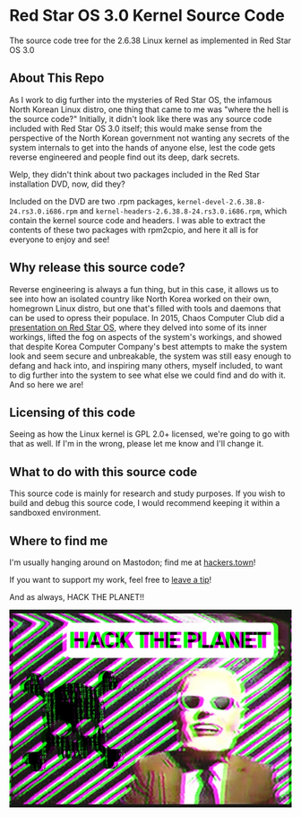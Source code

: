 # Red Star OS 3.0 Kernel Source Code
The source code tree for the 2.6.38 Linux kernel as implemented in Red Star OS 3.0

## About This Repo
As I work to dig further into the mysteries of Red Star OS, the infamous North Korean
Linux distro, one thing that came to me was "where the hell is the source code?"
Initially, it didn't look like there was any source code included with Red Star OS 3.0
itself; this would make sense from the perspective of the North Korean government not
wanting any secrets of the system internals to get into the hands of anyone else, lest
the code gets reverse engineered and people find out its deep, dark secrets.

Welp, they didn't think about two packages included in the Red Star installation DVD,
now, did they?

Included on the DVD are two .rpm packages, `kernel-devel-2.6.38.8-24.rs3.0.i686.rpm`
and `kernel-headers-2.6.38.8-24.rs3.0.i686.rpm`, which contain the kernel source
code and headers. I was able to extract the contents of these two packages with
rpm2cpio, and here it all is for everyone to enjoy and see!

## Why release this source code?
Reverse engineering is always a fun thing, but in this case, it allows us to see into
how an isolated country like North Korea worked on their own, homegrown Linux distro,
but one that's filled with tools and daemons that can be used to opress their
populace. In 2015, Chaos Computer Club did a [presentation on Red Star OS](https://media.ccc.de/v/32c3-7174-lifting_the_fog_on_red_star_os), where they delved into some of its inner
workings, lifted the fog on aspects of the system's workings, and showed that despite
Korea Computer Company's best attempts to make the system look and seem secure and
unbreakable, the system was still easy enough to defang and hack into, and inspiring
many others, myself included, to want to dig further into the system to see what else
we could find and do with it. And so here we are!

## Licensing of this code
Seeing as how the Linux kernel is GPL 2.0+ licensed, we're going to go with that as well.
If I'm in the wrong, please let me know and I'll change it.

## What to do with this source code
This source code is mainly for research and study purposes. If you wish to build and
debug this source code, I would recommend keeping it within a sandboxed environment.

## Where to find me

I'm usually hanging around on Mastodon; find me at [hackers.town](https://hackers.town/@LambdaCalculus)!

If you want to support my work, feel free to [leave a tip](https://ko-fi.com/lambdacalculus)!

And as always, HACK THE PLANET!!

![HACK THE PLANET](/images/hack-the-planet.jpg)
